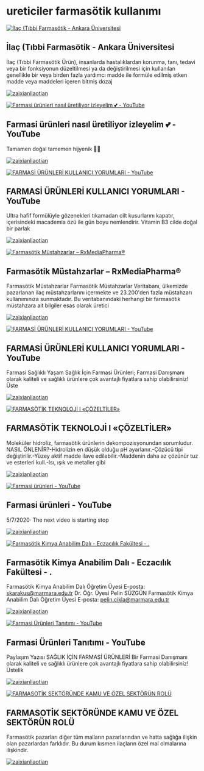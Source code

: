 # ureticiler farmasötik kullanımı
<a href="https://mnn.zoosnet.net/LR/Chatpre.aspx?id=MNN94995150&p=https://topgrinding.com/" target="_blank">![İlaç (Tıbbi Farmasötik - Ankara Üniversitesi](https://github.com/technlg/images/blob/main/7.jpg)</a>
## İlaç (Tıbbi Farmasötik - Ankara Üniversitesi
İlaç (Tıbbi Farmasötik Ürün), insanlarda hastalıklardan korunma, tanı, tedavi veya bir fonksiyonun düzeltilmesi ya da değiştirilmesi için kullanılan genellikle bir veya birden fazla yardımcı madde ile formüle edilmiş etken madde veya maddeleri içeren bitmiş dozaj
<a href="https://mnn.zoosnet.net/LR/Chatpre.aspx?id=MNN94995150&p=https://topgrinding.com/" target="_blank"><img src="https://github.com/technlg/images/raw/main/chat11.jpg" alt="zaixianliaotian"/></a><a href="//whatsapp.shibangsoft.com/WhatsApp.php" ><img src="https://github.com/technlg/images/raw/main/chat11.png" alt=""></a>
<a href="https://mnn.zoosnet.net/LR/Chatpre.aspx?id=MNN94995150&p=https://topgrinding.com/" target="_blank">![Farmasi ürünleri nasıl üretiliyor izleyelim 💕 - YouTube](https://github.com/technlg/images/blob/main/29.jpg)</a>
## Farmasi ürünleri nasıl üretiliyor izleyelim 💕 - YouTube
Tamamen doğal tamemen hijyenik 👏👏
<a href="https://mnn.zoosnet.net/LR/Chatpre.aspx?id=MNN94995150&p=https://topgrinding.com/" target="_blank"><img src="https://github.com/technlg/images/raw/main/chat11.jpg" alt="zaixianliaotian"/></a><a href="//whatsapp.shibangsoft.com/WhatsApp.php" ><img src="https://github.com/technlg/images/raw/main/chat11.png" alt=""></a>
<a href="https://mnn.zoosnet.net/LR/Chatpre.aspx?id=MNN94995150&p=https://topgrinding.com/" target="_blank">![FARMASİ ÜRÜNLERİ KULLANICI YORUMLARI - YouTube](https://github.com/technlg/images/blob/main/48.jpg)</a>
## FARMASİ ÜRÜNLERİ KULLANICI YORUMLARI - YouTube
Ultra hafif formülüyle gözenekleri tıkamadan cilt kusurlarını kapatır, içerisindeki macademia özü ile gün boyu nemlendirir. Vitamin B3 cilde doğal bir parlak
<a href="https://mnn.zoosnet.net/LR/Chatpre.aspx?id=MNN94995150&p=https://topgrinding.com/" target="_blank"><img src="https://github.com/technlg/images/raw/main/chat11.jpg" alt="zaixianliaotian"/></a><a href="//whatsapp.shibangsoft.com/WhatsApp.php" ><img src="https://github.com/technlg/images/raw/main/chat11.png" alt=""></a>
<a href="https://mnn.zoosnet.net/LR/Chatpre.aspx?id=MNN94995150&p=https://topgrinding.com/" target="_blank">![Farmasötik Müstahzarlar – RxMediaPharma®](https://github.com/technlg/images/blob/main/17.jpg)</a>
## Farmasötik Müstahzarlar – RxMediaPharma®
Farmasötik Müstahzarlar Farmasötik Müstahzarlar Veritabanı, ülkemizde pazarlanan ilaç müstahzarlarını içermekte ve 23.200'den fazla müstahzarı kullanımınıza sunmaktadır. Bu veritabanındaki herhangi bir farmasötik müstahzara ait bilgiler esas olarak üretici 
<a href="https://mnn.zoosnet.net/LR/Chatpre.aspx?id=MNN94995150&p=https://topgrinding.com/" target="_blank"><img src="https://github.com/technlg/images/raw/main/chat11.jpg" alt="zaixianliaotian"/></a><a href="//whatsapp.shibangsoft.com/WhatsApp.php" ><img src="https://github.com/technlg/images/raw/main/chat11.png" alt=""></a>
<a href="https://mnn.zoosnet.net/LR/Chatpre.aspx?id=MNN94995150&p=https://topgrinding.com/" target="_blank">![FARMASİ ÜRÜNLERİ KULLANICI YORUMLARI - YouTube](https://github.com/technlg/images/blob/main/26.jpg)</a>
## FARMASİ ÜRÜNLERİ KULLANICI YORUMLARI - YouTube
Farmasi Sağlıklı Yaşam Sağlık İçin Farmasi Ürünleri; Farmasi Danışmanı olarak kaliteli ve sağlıklı ürünlere çok avantajlı fiyatlara sahip olabilirsiniz! Üste
<a href="https://mnn.zoosnet.net/LR/Chatpre.aspx?id=MNN94995150&p=https://topgrinding.com/" target="_blank"><img src="https://github.com/technlg/images/raw/main/chat11.jpg" alt="zaixianliaotian"/></a><a href="//whatsapp.shibangsoft.com/WhatsApp.php" ><img src="https://github.com/technlg/images/raw/main/chat11.png" alt=""></a>
<a href="https://mnn.zoosnet.net/LR/Chatpre.aspx?id=MNN94995150&p=https://topgrinding.com/" target="_blank">![FARMASÖTİK TEKNOLOJİ I «ÇÖZELTİLER»](https://github.com/technlg/images/blob/main/44.jpg)</a>
## FARMASÖTİK TEKNOLOJİ I «ÇÖZELTİLER»
Moleküler hidroliz, farmasötik ürünlerin dekompozisyonundan sorumludur. NASIL ÖNLENİR?-Hidrolizin en düşük olduğu pH ayarlanır.-Çözücü tipi değiştirilir.-Yüzey aktif madde ilave edilebilir.-Maddenin daha az çözünür tuz ve esterleri kull.-Isı, ışık ve metaller gibi
<a href="https://mnn.zoosnet.net/LR/Chatpre.aspx?id=MNN94995150&p=https://topgrinding.com/" target="_blank"><img src="https://github.com/technlg/images/raw/main/chat11.jpg" alt="zaixianliaotian"/></a><a href="//whatsapp.shibangsoft.com/WhatsApp.php" ><img src="https://github.com/technlg/images/raw/main/chat11.png" alt=""></a>
<a href="https://mnn.zoosnet.net/LR/Chatpre.aspx?id=MNN94995150&p=https://topgrinding.com/" target="_blank">![Farmasi ürünleri - YouTube](https://github.com/technlg/images/blob/main/15.jpg)</a>
## Farmasi ürünleri - YouTube
5/7/2020· The next video is starting stop
<a href="https://mnn.zoosnet.net/LR/Chatpre.aspx?id=MNN94995150&p=https://topgrinding.com/" target="_blank"><img src="https://github.com/technlg/images/raw/main/chat11.jpg" alt="zaixianliaotian"/></a><a href="//whatsapp.shibangsoft.com/WhatsApp.php" ><img src="https://github.com/technlg/images/raw/main/chat11.png" alt=""></a>
<a href="https://mnn.zoosnet.net/LR/Chatpre.aspx?id=MNN94995150&p=https://topgrinding.com/" target="_blank">![Farmasötik Kimya Anabilim Dalı - Eczacılık Fakültesi - .](https://github.com/technlg/images/blob/main/22.jpg)</a>
## Farmasötik Kimya Anabilim Dalı - Eczacılık Fakültesi - .
Farmasötik Kimya Anabilim Dalı Öğretim Üyesi E-posta: skarakus@marmara.edu.tr Dr. Öğr. Üyesi Pelin SÜZGÜN Farmasötik Kimya Anabilim Dalı Öğretim Üyesi E-posta: pelin.cikla@marmara.edu.tr 
<a href="https://mnn.zoosnet.net/LR/Chatpre.aspx?id=MNN94995150&p=https://topgrinding.com/" target="_blank"><img src="https://github.com/technlg/images/raw/main/chat11.jpg" alt="zaixianliaotian"/></a><a href="//whatsapp.shibangsoft.com/WhatsApp.php" ><img src="https://github.com/technlg/images/raw/main/chat11.png" alt=""></a>
<a href="https://mnn.zoosnet.net/LR/Chatpre.aspx?id=MNN94995150&p=https://topgrinding.com/" target="_blank">![Farmasi Ürünleri Tanıtımı - YouTube](https://github.com/technlg/images/blob/main/22.jpg)</a>
## Farmasi Ürünleri Tanıtımı - YouTube
Paylaşım Yazısı SAĞLIK İÇİN FARMASİ ÜRÜNLERİ Bir Farmasi Danışmanı olarak kaliteli ve sağlıklı ürünlere çok avantajlı fiyatlara sahip olabilirsiniz! Üstelik 
<a href="https://mnn.zoosnet.net/LR/Chatpre.aspx?id=MNN94995150&p=https://topgrinding.com/" target="_blank"><img src="https://github.com/technlg/images/raw/main/chat11.jpg" alt="zaixianliaotian"/></a><a href="//whatsapp.shibangsoft.com/WhatsApp.php" ><img src="https://github.com/technlg/images/raw/main/chat11.png" alt=""></a>
<a href="https://mnn.zoosnet.net/LR/Chatpre.aspx?id=MNN94995150&p=https://topgrinding.com/" target="_blank">![FARMASOTİK SEKTÖRÜNDE KAMU VE ÖZEL SEKTÖRÜN ROLÜ](https://github.com/technlg/images/blob/main/40.jpg)</a>
## FARMASOTİK SEKTÖRÜNDE KAMU VE ÖZEL SEKTÖRÜN ROLÜ
Farmasötik pazarları diğer tüm malların pazarlarından ve hatta sağlığa ilişkin olan pazarlardan farklıdır. Bu durum kısmen ilaçların özel mal olmalarına ilişkindir.
<a href="https://mnn.zoosnet.net/LR/Chatpre.aspx?id=MNN94995150&p=https://topgrinding.com/" target="_blank"><img src="https://github.com/technlg/images/raw/main/chat11.jpg" alt="zaixianliaotian"/></a><a href="//whatsapp.shibangsoft.com/WhatsApp.php" ><img src="https://github.com/technlg/images/raw/main/chat11.png" alt=""></a>
